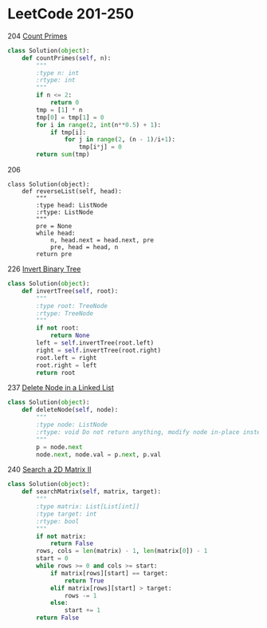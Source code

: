 # LeetCode 201-250

204 [Count Primes](https://leetcode.com/problems/count-primes/)
```python
class Solution(object):
    def countPrimes(self, n):
        """
        :type n: int
        :rtype: int
        """
        if n <= 2:
            return 0
        tmp = [1] * n
        tmp[0] = tmp[1] = 0
        for i in range(2, int(n**0.5) + 1):
            if tmp[i]:
                for j in range(2, (n - 1)/i+1):
                    tmp[i*j] = 0
        return sum(tmp)
```

206 []()
```
class Solution(object):
    def reverseList(self, head):
        """
        :type head: ListNode
        :rtype: ListNode
        """
        pre = None
        while head:
            n, head.next = head.next, pre
            pre, head = head, n
        return pre
```

226 [Invert Binary Tree](https://leetcode.com/problems/invert-binary-tree/description/)
```python
class Solution(object):
    def invertTree(self, root):
        """
        :type root: TreeNode
        :rtype: TreeNode
        """
        if not root:
            return None
        left = self.invertTree(root.left)
        right = self.invertTree(root.right)
        root.left = right
        root.right = left
        return root
```

237 [Delete Node in a Linked List](https://leetcode.com/problems/delete-node-in-a-linked-list/)
```python
class Solution(object):
    def deleteNode(self, node):
        """
        :type node: ListNode
        :rtype: void Do not return anything, modify node in-place instead.
        """
        p = node.next
        node.next, node.val = p.next, p.val
```

240 [Search a 2D Matrix II](https://leetcode.com/problems/search-a-2d-matrix-ii/)
```python
class Solution(object):
    def searchMatrix(self, matrix, target):
        """
        :type matrix: List[List[int]]
        :type target: int
        :rtype: bool
        """
        if not matrix:
            return False
        rows, cols = len(matrix) - 1, len(matrix[0]) - 1
        start = 0
        while rows >= 0 and cols >= start:
            if matrix[rows][start] == target:
                return True
            elif matrix[rows][start] > target:
                rows -= 1
            else:
                start += 1
        return False
```